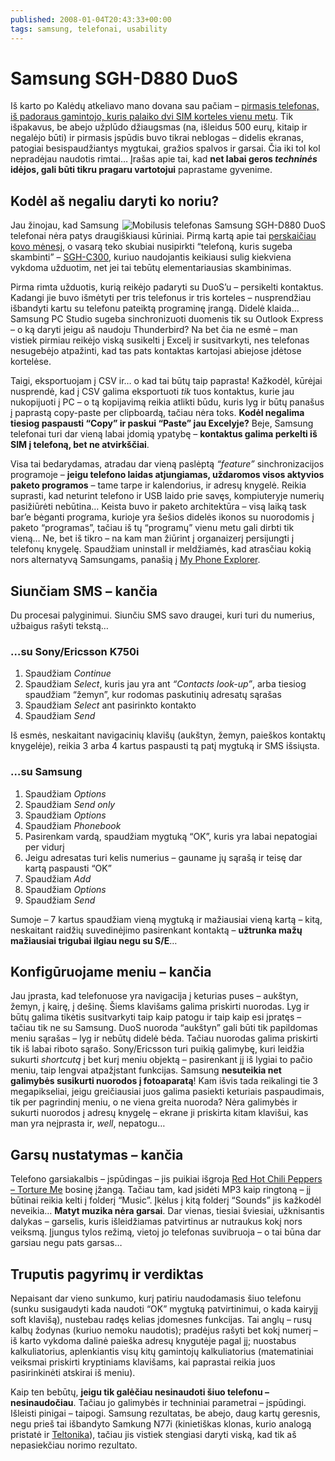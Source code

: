 ```yaml
---
published: 2008-01-04T20:43:33+00:00
tags: samsung, telefonai, usability
---
```


# Samsung SGH-D880 DuoS

<p>Iš karto po Kalėdų atkeliavo mano dovana sau pačiam – <a href="http://www.samsung.ru/products/phones/duos/sgh-d880/">pirmasis telefonas, iš padoraus gamintojo, kuris palaiko dvi SIM korteles vienu metu</a>. Tik išpakavus, be abejo užplūdo džiaugsmas (na, išleidus 500 eurų, kitaip ir negalėjo būti) ir pirmasis įspūdis buvo tikrai neblogas – didelis ekranas, patogiai besispaudžiantys mygtukai, gražios spalvos ir garsai. Čia iki tol kol nepradėjau naudotis rimtai… Įrašas apie tai, kad <strong>net labai geros <em>techninės</em> idėjos, gali būti tikru pragaru vartotojui</strong> paprastame gyvenime.<br>
<span id="more-21"></span></p>
<h2>Kodėl aš negaliu daryti ko noriu?</h2>
<p><a href="https://www.dominykas.lt/attachments/2008/01/mobilusis-telefonas-samsung-sgh-d880-duos.html" rel="attachment wp-att-22" title="Mobilusis telefonas Samsung SGH-D880 DuoS"><img src="https://www.dominykas.lt/uploads/2008/01/samsung-sgh-d880-duos.png" alt="Mobilusis telefonas Samsung SGH-D880 DuoS" align="right" border="0"></a> Jau žinojau, kad Samsung telefonai nėra patys draugiškiausi kūriniai. Pirmą kartą apie tai <a href="http://www.guardian.co.uk/Columnists/Column/0,,2026580,00.html">perskaičiau kovo mėnesį</a>, o vasarą teko skubiai nusipirkti “telefoną, kuris sugeba skambinti” – <a href="http://www.gsmarena.com/samsung_c300-1768.php">SGH-C300</a>, kuriuo naudojantis keikiausi sulig kiekviena vykdoma užduotim, net jei tai tebūtų elementariausias skambinimas.</p>
<p>Pirma rimta užduotis, kurią reikėjo padaryti su DuoS’u – persikelti kontaktus. Kadangi jie buvo išmėtyti per tris telefonus ir tris korteles – nusprendžiau išbandyti kartu su telefonu pateiktą programinę įrangą. Didelė klaida… Samsung PC Studio sugeba sinchronizuoti duomenis tik su Outlook Express – o ką daryti jeigu aš naudoju Thunderbird? Na bet čia ne esmė – man vistiek pirmiau reikėjo viską susikelti į Excelį ir susitvarkyti, nes telefonas nesugebėjo atpažinti, kad tas pats kontaktas kartojasi abiejose įdėtose kortelėse.</p>
<p>Taigi, eksportuojam į CSV ir… o kad tai būtų taip paprasta! Kažkodėl, kūrėjai nusprendė, kad į CSV galima eksportuoti <em>tik</em> tuos kontaktus, kurie jau nukopijuoti į PC – o tą kopijavimą reikia atlikti būdu, kuris lyg ir būtų panašus į paprastą copy-paste per clipboardą, tačiau nėra toks. <strong>Kodėl negalima tiesiog paspausti “Copy” ir paskui “Paste” jau Excelyje?</strong> Beje, Samsung telefonai turi dar vieną labai įdomią ypatybę – <strong>kontaktus galima perkelti iš SIM į telefoną, bet ne atvirkščiai</strong>.</p>
<p>Visa tai bedarydamas, atradau dar vieną paslėptą <i>“feature”</i> sinchronizacijos programoje – <strong>jeigu telefono laidas atjungiamas, uždaromos visos aktyvios paketo programos</strong> – tame tarpe ir kalendorius, ir adresų knygelė. Reikia suprasti, kad neturint telefono ir USB laido prie savęs, kompiuteryje numerių pasižiūrėti nebūtina… Keista buvo ir paketo architektūra – visą laiką task bar’e bėganti programa, kurioje yra šešios didelės ikonos su nuorodomis į paketo “programas”, tačiau iš tų “programų” vienu metu gali dirbti tik vieną… Ne, bet iš tikro – na kam man žiūrint į organaizerį persijungti į telefonų knygelę. Spaudžiam uninstall ir meldžiamės, kad atrasčiau kokią nors alternatyvą Samsungams, panašią į <a href="http://www.fjsoft.at/en/">My Phone Explorer</a>.</p>
<h2>Siunčiam SMS – kančia</h2>
<p>Du procesai palyginimui. Siunčiu SMS savo draugei, kuri turi du numerius, užbaigus rašyti tekstą…</p>
<h3>…su Sony/Ericsson K750i</h3>
<ol>
<li>Spaudžiam <i>Continue</i></li>
<li>Spaudžiam <i>Select</i>, kuris jau yra ant <i>“Contacts look-up”</i>, arba tiesiog spaudžiam “žemyn”, kur rodomas paskutinių adresatų sąrašas</li>
<li>Spaudžiam <i>Select</i> ant pasirinkto kontakto</li>
<li>Spaudžiam <i>Send</i></li>
</ol>
<p>Iš esmės, neskaitant navigacinių klavišų (aukštyn, žemyn, paieškos kontaktų knygelėje), reikia 3 arba 4 kartus paspausti tą patį mygtuką ir SMS išsiųsta.</p>
<h3>…su Samsung</h3>
<ol>
<li>Spaudžiam <i>Options</i></li>
<li>Spaudžiam <i>Send only</i></li>
<li>Spaudžiam <i>Options</i></li>
<li>Spaudžiam <i>Phonebook</i></li>
<li>Pasirenkam vardą, spaudžiam mygtuką “OK”, kuris yra labai nepatogiai per vidurį</li>
<li>Jeigu adresatas turi kelis numerius – gauname jų sąrašą ir teisę dar kartą paspausti “OK”</li>
<li>Spaudžiam <i>Add</i></li>
<li>Spaudžiam <i>Options</i></li>
<li>Spaudžiam <i>Send</i></li>
</ol>
<p>Sumoje – 7 kartus spaudžiam vieną mygtuką ir mažiausiai vieną kartą – kitą, neskaitant raidžių suvedinėjimo pasirenkant kontaktą – <strong>užtrunka mažų mažiausiai trigubai ilgiau negu su S/E</strong>…</p>
<h2>Konfigūruojame meniu – kančia</h2>
<p>Jau įprasta, kad telefonuose yra navigacija į keturias puses – aukštyn, žemyn, į kairę, į dešinę. Šiems klavišams galima priskirti nuorodas. Lyg ir būtų galima tikėtis susitvarkyti taip kaip patogu ir taip kaip esi įpratęs – tačiau tik ne su Samsung. DuoS nuoroda “aukštyn” gali būti tik papildomas meniu sąrašas – lyg ir nebūtų didelė bėda. Tačiau nuorodas galima priskirti tik iš labai riboto sąrašo. Sony/Ericsson turi puikią galimybę, kuri leidžia sukurti <i>shortcutą</i> į bet kurį meniu objektą – pasirenkant jį iš lygiai to pačio meniu, taip lengvai atpažįstant funkcijas. Samsung <strong>nesuteikia net galimybės susikurti nuorodos į fotoaparatą</strong>! Kam išvis tada reikalingi tie 3 megapikseliai, jeigu greičiausiai juos galima pasiekti keturiais paspaudimais, tik per pagrindinį meniu, o ne viena greita nuoroda? Nėra galimybės ir sukurti nuorodos į adresų knygelę – ekrane ji priskirta kitam klavišui, kas man yra neįprasta ir, <i>well</i>, nepatogu…</p>
<h2>Garsų nustatymas – kančia</h2>
<p>Telefono garsiakalbis – įspūdingas – jis puikiai išgroja <a href="http://www.youtube.com/watch?v=ucCMOm4a1ow">Red Hot Chili Peppers – Torture Me</a> bosinę įžangą. Tačiau tam, kad įsidėti MP3 kaip ringtoną – jį būtinai reikia kelti į folderį “Music”. Įkėlus į kitą folderį “Sounds” jis kažkodėl neveikia… <strong>Matyt muzika nėra garsai</strong>. Dar vienas, tiesiai šviesiai, užknisantis dalykas – garselis, kuris išleidžiamas patvirtinus ar nutraukus kokį nors veiksmą. Įjungus tylos režimą, vietoj jo telefonas suvibruoja – o tai būna dar garsiau negu pats garsas…</p>
<h2>Truputis pagyrimų ir verdiktas</h2>
<p>Nepaisant dar vieno sunkumo, kurį patiriu naudodamasis šiuo telefonu (sunku susigaudyti kada naudoti “OK” mygtuką patvirtinimui, o kada kairyjį soft klavišą), nustebau radęs kelias įdomesnes funkcijas. Tai anglų – rusų kalbų žodynas (kuriuo nemoku naudotis); pradėjus rašyti bet kokį numerį – iš karto vykdoma dalinė paieška adresų knygutėje pagal jį; nuostabus kalkuliatorius, aplenkiantis visų kitų gamintojų kalkuliatorius (matematiniai veiksmai priskirti kryptiniams klavišams, kai paprastai reikia juos pasirinkinėti atskirai iš meniu).</p>
<p>Kaip ten bebūtų, <strong>jeigu tik galėčiau nesinaudoti šiuo telefonu – nesinaudočiau</strong>. Tačiau jo galimybės ir techniniai parametrai – įspūdingi. Išleisti pinigai – taipogi. Samsung rezultatas, be abejo, daug kartų geresnis, negu prieš tai išbandyto Samkung N77i (kinietiškas klonas, kurio analogą pristatė ir <a href="http://www.teltonika.lt/lt/">Teltonika</a>), tačiau jis vistiek stengiasi daryti viską, kad tik aš nepasiekčiau norimo rezultato.</p>
